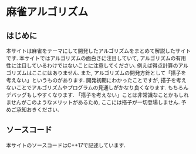 # 麻雀アルゴリズム

## はじめに

本サイトは麻雀をテーマにして開発したアルゴリズムをまとめて解説したサイトです. 本サイトではアルゴリズムの面白さに注目していて, アルゴリズムの有用性に注目しているわけではないことに注意してください. 例えば得点計算のアルゴリズムはここにはありません. また, アルゴリズムの開発方針として「搭子を考えない」というものがあります. 開発初期にわかったことですが, 搭子を考えないことでアルゴリズムやプログラムの見通しがかなり良くなります. もちろんデバッグもしやすくなります. 「搭子を考えない」ことは非常識なことかもしれませんがこのようなメリットがあるため, ここには搭子が一切登場しません. 予めご承知おきください.

## ソースコード
本サイトのソースコードはC++17で記述しています.
